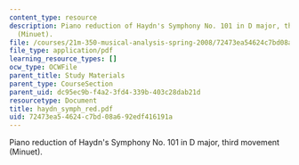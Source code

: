 ```yaml
---
content_type: resource
description: Piano reduction of Haydn's Symphony No. 101 in D major, third movement
  (Minuet).
file: /courses/21m-350-musical-analysis-spring-2008/72473ea54624c7bd08a692edf416191a_haydn_symph_red.pdf
file_type: application/pdf
learning_resource_types: []
ocw_type: OCWFile
parent_title: Study Materials
parent_type: CourseSection
parent_uid: dc95ec9b-f4a2-3fd4-339b-403c28dab21d
resourcetype: Document
title: haydn_symph_red.pdf
uid: 72473ea5-4624-c7bd-08a6-92edf416191a
---
```

Piano reduction of Haydn's Symphony No. 101 in D major, third movement (Minuet).

